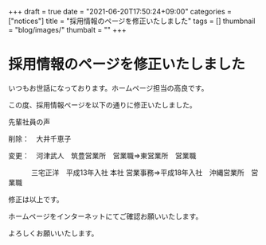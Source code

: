 +++
draft = true
date = "2021-06-20T17:50:24+09:00"
categories = ["notices"]
title = "採用情報のページを修正いたしました"
tags = []
thumbnail = "blog/images/"
thumbalt = ""
+++
# 採用情報のページを修正いたしました


いつもお世話になっております。ホームページ担当の高良です。 

この度、採用情報ページを以下の通りに修正いたしました。

先輩社員の声

削除：　大井千恵子

変更：　河津武人　筑豊営業所　営業職⇒東営業所　営業職

　　　 三宅正洋　平成13年入社 本社 営業事務⇒平成18年入社　沖縄営業所　営業職

修正は以上です。

ホームページをインターネットにてご確認お願いいたします。

よろしくお願いいたします。




